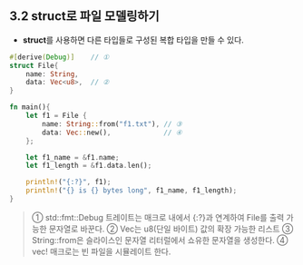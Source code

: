 3.2 struct로 파일 모델링하기
---
- **struct**를 사용하면 다른 타입들로 구성된 복합 타입을 만들 수 있다.
```rust
#[derive(Debug)]    // ①
struct File{
    name: String,
    data: Vec<u8>,  // ②
}

fn main(){
    let f1 = File {
        name: String::from("f1.txt"), // ③
        data: Vec::new(),             // ④
    };

    let f1_name = &f1.name;
    let f1_length = &f1.data.len();

    println!("{:?}", f1);
    println!("{} is {} bytes long", f1_name, f1_length);
}
```
> ① std::fmt::Debug 트레이트는 매크로 내에서 {:?}과 연계하여 File를 출력 가능한 문자열로 바꾼다.
② Vec<u8>는 u8(단일 바이트) 값의 확장 가능한 리스트
③ String::from은 슬라이스인 문자열 리터럴에서 쇼유한 문자열을 생성한다.
④ vec! 매크로는 빈 파일을 시뮬레이트 한다.
